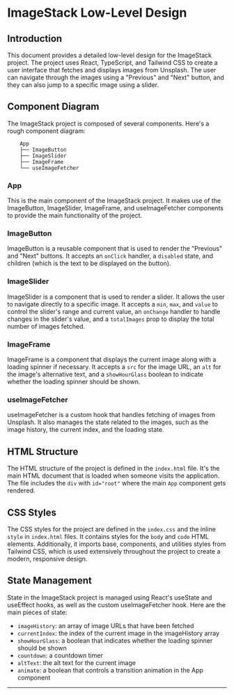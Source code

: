 
# ImageStack Low-Level Design

## Introduction

This document provides a detailed low-level design for the ImageStack project. The project uses React, TypeScript, and Tailwind CSS to create a user interface that fetches and displays images from Unsplash. The user can navigate through the images using a "Previous" and "Next" button, and they can also jump to a specific image using a slider.

## Component Diagram

The ImageStack project is composed of several components. Here's a rough component diagram:

```
    App
    ├── ImageButton
    ├── ImageSlider
    ├── ImageFrame
    └── useImageFetcher
```

### App

This is the main component of the ImageStack project. It makes use of the ImageButton, ImageSlider, ImageFrame, and useImageFetcher components to provide the main functionality of the project.

### ImageButton

ImageButton is a reusable component that is used to render the "Previous" and "Next" buttons. It accepts an `onClick` handler, a `disabled` state, and children (which is the text to be displayed on the button).

### ImageSlider

ImageSlider is a component that is used to render a slider. It allows the user to navigate directly to a specific image. It accepts a `min`, `max`, and `value` to control the slider's range and current value, an `onChange` handler to handle changes in the slider's value, and a `totalImages` prop to display the total number of images fetched.

### ImageFrame

ImageFrame is a component that displays the current image along with a loading spinner if necessary. It accepts a `src` for the image URL, an `alt` for the image's alternative text, and a `showHourGlass` boolean to indicate whether the loading spinner should be shown.

### useImageFetcher

useImageFetcher is a custom hook that handles fetching of images from Unsplash. It also manages the state related to the images, such as the image history, the current index, and the loading state.

## HTML Structure

The HTML structure of the project is defined in the `index.html` file. It's the main HTML document that is loaded when someone visits the application. The file includes the `div` with `id="root"` where the main `App` component gets rendered. 

## CSS Styles

The CSS styles for the project are defined in the `index.css` and the inline `style` in `index.html` files. It contains styles for the `body` and `code` HTML elements. Additionally, it imports base, components, and utilities styles from Tailwind CSS, which is used extensively throughout the project to create a modern, responsive design.

## State Management

State in the ImageStack project is managed using React's useState and useEffect hooks, as well as the custom useImageFetcher hook. Here are the main pieces of state:

- `imageHistory`: an array of image URLs that have been fetched
- `currentIndex`: the index of the current image in the imageHistory array
- `showHourGlass`: a boolean that indicates whether the loading spinner should be shown
- `countdown`: a countdown timer
- `altText`: the alt text for the current image
- `animate`: a boolean that controls a transition animation in the App component

---
